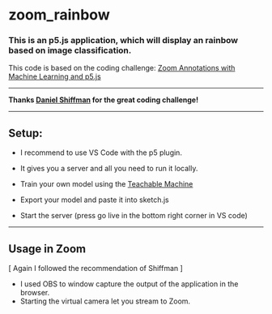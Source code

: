 # zoom_rainbow

### This is an p5.js application, which will display an rainbow based on image classification.

This code is based on the coding challenge: [Zoom Annotations with Machine Learning and p5.js](https://thecodingtrain.com/CodingChallenges/157-zoom-annotations.html)


---
**Thanks [Daniel Shiffman](https://github.com/shiffman) for the great coding challenge!**

---

## Setup:

- I recommend to use VS Code with the p5 plugin.
- It gives you a server and all you need to run it locally.

- Train your own model using the [Teachable Machine](https://teachablemachine.withgoogle.com/)
- Export your model and paste it into sketch.js
- Start the server (press go live in the bottom right corner in VS code)


----
## Usage in Zoom

[ Again I followed the recommendation of Shiffman ]

- I used OBS to window capture the output of the application in the browser.
- Starting the virtual camera let you stream to Zoom. 




    
